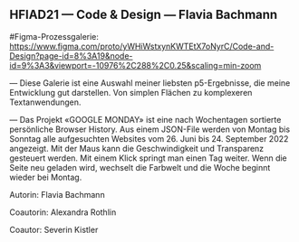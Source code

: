 ## HFIAD21 — Code & Design — Flavia Bachmann


#Figma-Prozessgalerie:
https://www.figma.com/proto/yWHiWstxynKWTEtX7oNyrC/Code-and-Design?page-id=8%3A19&node-id=9%3A3&viewport=-10976%2C288%2C0.25&scaling=min-zoom


— Diese Galerie ist eine Auswahl meiner liebsten p5-Ergebnisse, die meine Entwicklung gut darstellen. Von simplen Flächen zu komplexeren Textanwendungen.

— Das Projekt «GOOGLE MONDAY» ist eine nach Wochentagen sortierte persönliche Browser History. Aus einem JSON-File werden von Montag bis Sonntag alle aufgesuchten Websites vom 26. Juni bis 24. September 2022 angezeigt. Mit der Maus kann die Geschwindigkeit und Transparenz gesteuert werden. Mit einem Klick springt man einen Tag weiter. Wenn die Seite neu geladen wird, wechselt die Farbwelt und die Woche beginnt wieder bei Montag.

Autorin:  Flavia Bachmann

Coautorin: Alexandra Rothlin

Coautor: Severin Kistler
